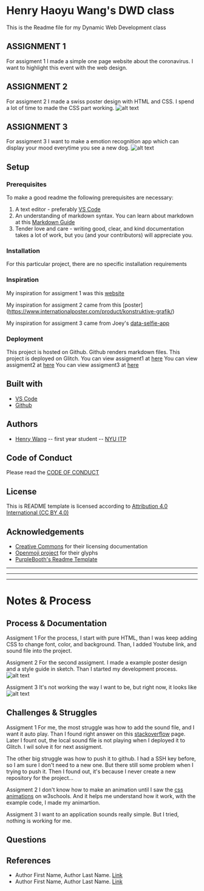 <!-- Every README should start with an H1 -->
# Henry Haoyu Wang's DWD class
<!-- A one sentence description of the project or assignment -->
This is the Readme file for my Dynamic Web Development class

<!-- It is good practice to add an about or summary -->

## ASSIGNMENT 1 
For assigment 1 I made a simple one page website about the coronavirus. I want to highlight this event with the web design.

## ASSIGNMENT 2
For assigment 2 I made a swiss poster design with HTML and CSS. I spend a lot of time to made the CSS part working.
![alt text](https://github.com/henrywang95/DWD/blob/master/Assignment2/final_design.gif)

## ASSIGNMENT 3 
For assigment 3 I want to make a emotion recognition app which can display your mood everytime you see a new dog. 
 ![alt text](https://github.com/henrywang95/DWD/blob/master/Assignment3/sketch.JPG)
<!-- It is essential to describe how to set up your project -->
## Setup

<!-- Any knowledge or tools you will need before hand -->
### Prerequisites

To make a good readme the following prerequisites are necessary:
1. A text editor - preferably [VS Code](https://code.visualstudio.com/)
2. An understanding of markdown syntax. You can learn about markdown at this [Markdown Guide](https://www.markdownguide.org/getting-started/)
3. Tender love and care - writing good, clear, and kind documentation takes a lot of work, but you (and your contributors) will appreciate you. 

<!-- any installation needs should be defined -->
### Installation

For this particular project, there are no specific installation requirements

<!-- Write instructions on how to start working on your project -->
### Inspiration
My inspiration for assigment 1 was this [website](https://www.worldometers.info/coronavirus/)

My inspiration for assigment 2 came from this [poster] (https://www.internationalposter.com/product/konstruktive-grafik/) 

My inspiration for assigment 3 came from Joey's [data-selfie-app](https://github.com/joeyklee/data-selfie-app)

<!-- Notes about the deployment -->
### Deployment

This project is hosted on Github. Github renders markdown files.
This project is deployed on Glitch.
You can view assigment1 at [here](https://henrywang95-dwd.glitch.me/Assignment1/)
You can view assigment2 at [here](https://henrywang95-dwd.glitch.me/Assignment2/)
You can view assigment3 at [here](https://henrywang95-dwd.glitch.me/Assignment3/)


## Built with

* [VS Code](https://code.visualstudio.com/)
* [Github](https://github.com)

## Authors

* [Henry Wang](https://wangh.io) -- first year student -- [NYU ITP](https://itp.nyu.edu)

## Code of Conduct

Please read the [CODE OF CONDUCT](https://www.mozilla.org/en-US/about/governance/policies/participation/) 

## License

This is README template is licensed according to [Attribution 4.0 International (CC BY 4.0) ](https://creativecommons.org/licenses/by/4.0/)

<!-- thank and reference all the things that made your project happen -->
## Acknowledgements

* [Creative Commons](https://creativecommons.org/licenses/by/4.0/) for their licensing documentation
* [Openmoji project](https://www.openmoji.org/library/#search=notebook&emoji=1F4D4) for their glyphs
* [PurpleBooth's Readme Template](https://gist.github.com/PurpleBooth/109311bb0361f32d87a2)

***
***
***

<!-- For your assignments you might consider  -->
# Notes & Process

<!-- How you built this project - Include images, gifs, and notes here -->
## Process & Documentation
Assigment 1
For the process, I start with pure HTML, than I was keep adding CSS to change font, color, and background. 
Than, I added Youtube link, and sound file into the project.

Assigment 2
For the second assigment. I made a example poster design and a style guide in sketch. Than I started my development process.
![alt text](https://github.com/henrywang95/DWD/blob/master/Assignment2/design.png)

Assigment 3 
It's not working the way I want to be, but right now, it looks like 
![alt text](https://github.com/henrywang95/DWD/blob/master/Assignment3/process.png)

<!-- Any specific challenges or struggles documented -->
## Challenges & Struggles
Assigment 1
For me, the most struggle was how to add the sound file, and I want it auto play. Than I found right answer on this [stackoverflow](https://stackoverflow.com/questions/20179190/autoplay-an-audio-with-html5-embed-tag-while-the-player-is-invisible) page.
Later I fount out, the local sound file is not playing when I deployed it to Glitch. I wil solve it for next assigment.

The other big struggle was how to push it to github. I had a SSH key before, so I am sure I don't need to a new one. But there still some problem when I trying to push it. Then I found out, it's because I never create a new repository for the project...

Assigment 2
I don't know how to make an animation until I saw the [css animations](https://www.w3schools.com/css/css3_animations.asp) on w3schools. And it helps me understand how it work, with the example code, I made my animartion. 

Assigment 3
I want to an application sounds really simple. But I tried, nothing is working for me.

<!-- Any questions you have -->
## Questions

<!-- References for resources and inspiration -->
## References

* Author First Name, Author Last Name. [Link]()
* Author First Name, Author Last Name. [Link]()